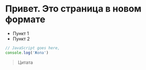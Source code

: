 # Привет. Это страница в новом формате

- Пункт 1
- Пункт 2

```js
// JavaScript goes here,
console.log('Жопа')
```

> Цитата
